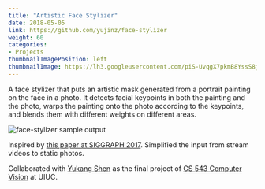 ```yaml
---
title: "Artistic Face Stylizer"
date: 2018-05-05
link: https://github.com/yujinz/face-stylizer
weight: 60
categories:
- Projects
thumbnailImagePosition: left
thumbnailImage: https://lh3.googleusercontent.com/piS-UvqgX7pkmB8YssS8j9U6m1-dAd9KumbTx5Fg3wJLnxfFT72wC_jlGem2njx_7D6yZnJcC1CrkuNrMc8yhb-mi_hlW6wLYyoW25bQO1fY2bmlcGHW2bcOOOYQ7HocCP_TyStBUiYhD7ehZMJDKkTpFStYmWf1Pdpnl1MuMyz6NPZJuDJzcC5wB7Pq8Sp099PbWwPZKF9TDHuXnAIXl02rGCtK8lcAEYO3ucv1PhT_Mswbcnc-M1USaPOOJyQgyxJtT-2m0cbibubeYAG_HLgaagII8r_FH3tRHRj95nPMrcA4PQh__bM5Ik724WviTXSL06_WYJyHO0nxURWxkFFkNh2zgyYivSGnDaQvTrnX8S0b-dqsT6Za3QIgMpWsTsZoHhcYE8cHZecRXfRcqdTeDGH5FiFil4OAgl33emHW2dHXgQB3WoAYPidAK7Wgd-tOBdNfrDZ5TJgJ_7Hpn5aVwvf6BFRp7O2mljHKFqx5ztMX0vmjWsdFgD2eQ1G-UP-ykbFyn4c3-YAG0LKdeu9pFg5qnCXsoMZoDRAWXfTOYSq0i9qRyjWi27uDlTTszGvQW0-pGx73rOCzXoITrXZywSJiXhlgFZnJ9VEqVksQez4RmUrsOlMVV-nzaQv0ugpMHwjBHtMuQI1S-ufIqbhJ_Cb8bm8s=s540-no
---
```


A face stylizer that puts an artistic mask generated from a portrait painting on the face in a photo. It detects facial keypoints in both the painting and the photo, warps the painting onto the photo according to the keypoints, and blends them with different weights on different areas.  
<!-- more -->

![face-stylizer sample output](https://lh3.googleusercontent.com/KKVgCAmuKaKoM25gazrU052NLO9K_IIafS2i-i7zf6YJ6LRGZbdgZe0vehgfqJ8ybyu6p_oe5uS8-1v0mjL_uPZSSiTS3pU9rUkftuZ7M-W5ZNvVzj1-LO7ZwLBDlI9iRKtuUVkUsqHkFuwPvE0fF2OQx4HsjVe4dRtWQj3GkeqrwYQVdoQLCc4_DBYCU3grd1wuahSm3nlyGa2fY1StNb82eVvrXfHI7VDmiyj3zKHUsucQ3YGaYzNscEC1PUjUNC9chs_TFYhmoa9MfkX4LTA8nR7DJA5Y7POe3KlqqTQFvxRTLZNQRklL-KzqvZBvQYe4v6A1hljfr_liOQtNGygY5n5a8afa-7bEiFPXtfj-jAsPN9iUHArSLg04IooRVnRGTGQ2gR4hja9uuLYYwntpLDQL27muOKUoyOdWxBPXOoFYyod9NU-FPhbyzz3dEk94em9LyWyulnpRWbZyMYezga9KDpgRnLUEIj6FJ65FkiGnUwjnhi6F8N71kKvpNfLBL730iaoWF89Bt4ndGLCbqDrw1gB5wR9OQpopFObnOv4WCyl8Umz49pdO81zF2gwLbCYq-RAZtclXqMtYq07wC0g55YfRlJYYvjAotoYjd4jnJUE1350NRg1eotF_FyFEVcDSBN0p_c0C0Rvl0y5hf1q9iCZX=w644-h451-no)

Inspired by [this paper at SIGGRAPH 2017](http://dcgi.fel.cvut.cz/home/sykorad/facestyle.html). Simplified the input from stream videos to static photos.

Collaborated with [Yukang Shen](https://github.com/JohnsonSYK) as the final project of [CS 543 Computer Vision](http://slazebni.cs.illinois.edu/spring18/) at UIUC.
